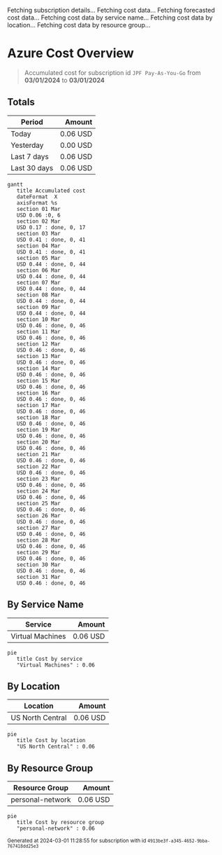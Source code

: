 Fetching subscription details...
Fetching cost data...
Fetching forecasted cost data...
Fetching cost data by service name...
Fetching cost data by location...
Fetching cost data by resource group...
# Azure Cost Overview

> Accumulated cost for subscription id `JPF Pay-As-You-Go` from **03/01/2024** to **03/01/2024**

## Totals

|Period|Amount|
|---|---:|
|Today|0.06 USD|
|Yesterday|0.00 USD|
|Last 7 days|0.06 USD|
|Last 30 days|0.06 USD|

```mermaid
gantt
   title Accumulated cost
   dateFormat  X
   axisFormat %s
   section 01 Mar
   USD 0.06 :0, 6
   section 02 Mar
   USD 0.17 : done, 0, 17
   section 03 Mar
   USD 0.41 : done, 0, 41
   section 04 Mar
   USD 0.41 : done, 0, 41
   section 05 Mar
   USD 0.44 : done, 0, 44
   section 06 Mar
   USD 0.44 : done, 0, 44
   section 07 Mar
   USD 0.44 : done, 0, 44
   section 08 Mar
   USD 0.44 : done, 0, 44
   section 09 Mar
   USD 0.44 : done, 0, 44
   section 10 Mar
   USD 0.46 : done, 0, 46
   section 11 Mar
   USD 0.46 : done, 0, 46
   section 12 Mar
   USD 0.46 : done, 0, 46
   section 13 Mar
   USD 0.46 : done, 0, 46
   section 14 Mar
   USD 0.46 : done, 0, 46
   section 15 Mar
   USD 0.46 : done, 0, 46
   section 16 Mar
   USD 0.46 : done, 0, 46
   section 17 Mar
   USD 0.46 : done, 0, 46
   section 18 Mar
   USD 0.46 : done, 0, 46
   section 19 Mar
   USD 0.46 : done, 0, 46
   section 20 Mar
   USD 0.46 : done, 0, 46
   section 21 Mar
   USD 0.46 : done, 0, 46
   section 22 Mar
   USD 0.46 : done, 0, 46
   section 23 Mar
   USD 0.46 : done, 0, 46
   section 24 Mar
   USD 0.46 : done, 0, 46
   section 25 Mar
   USD 0.46 : done, 0, 46
   section 26 Mar
   USD 0.46 : done, 0, 46
   section 27 Mar
   USD 0.46 : done, 0, 46
   section 28 Mar
   USD 0.46 : done, 0, 46
   section 29 Mar
   USD 0.46 : done, 0, 46
   section 30 Mar
   USD 0.46 : done, 0, 46
   section 31 Mar
   USD 0.46 : done, 0, 46
```

## By Service Name

|Service|Amount|
|---|---:|
|Virtual Machines|0.06 USD|

```mermaid
pie
   title Cost by service
   "Virtual Machines" : 0.06
```

## By Location

|Location|Amount|
|---|---:|
|US North Central|0.06 USD|

```mermaid
pie
   title Cost by location
   "US North Central" : 0.06
```

## By Resource Group

|Resource Group|Amount|
|---|---:|
|personal-network|0.06 USD|

```mermaid
pie
   title Cost by resource group
   "personal-network" : 0.06
```

<sup>Generated at 2024-03-01 11:28:55 for subscription with id `4913be3f-a345-4652-9bba-767418dd25e3`</sup>
